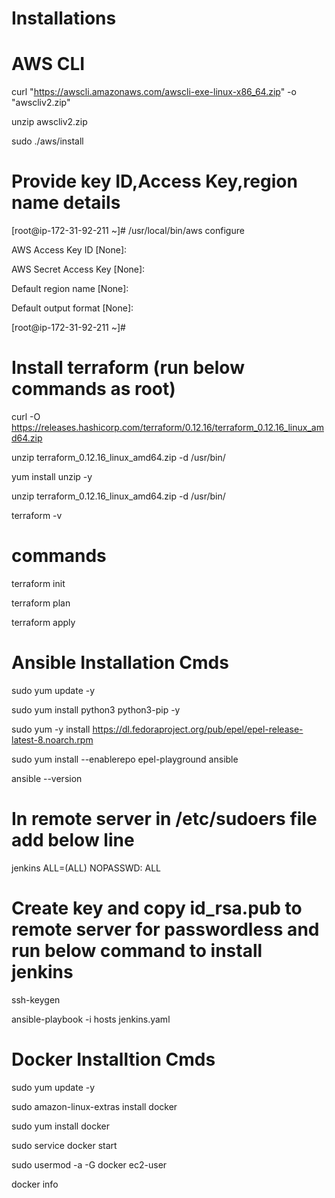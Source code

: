 # Installations

# AWS CLI 

curl "https://awscli.amazonaws.com/awscli-exe-linux-x86_64.zip" -o "awscliv2.zip"

unzip awscliv2.zip

sudo ./aws/install

# Provide key ID,Access Key,region name details 

[root@ip-172-31-92-211 ~]# /usr/local/bin/aws configure

AWS Access Key ID [None]:

AWS Secret Access Key [None]:

Default region name [None]:

Default output format [None]:

[root@ip-172-31-92-211 ~]#

# Install terraform (run below commands as root)

curl -O https://releases.hashicorp.com/terraform/0.12.16/terraform_0.12.16_linux_amd64.zip

unzip terraform_0.12.16_linux_amd64.zip -d /usr/bin/

yum install unzip -y

unzip terraform_0.12.16_linux_amd64.zip -d /usr/bin/

terraform -v

# commands

terraform init

terraform plan

terraform apply


# Ansible Installation Cmds

sudo yum update -y

sudo yum install python3 python3-pip -y

sudo yum -y install https://dl.fedoraproject.org/pub/epel/epel-release-latest-8.noarch.rpm

sudo yum install  --enablerepo epel-playground  ansible

ansible --version

# In remote server in /etc/sudoers file add below line

jenkins ALL=(ALL)  NOPASSWD: ALL

# Create key and copy id_rsa.pub to remote server for passwordless and run below command to install jenkins

ssh-keygen

ansible-playbook -i hosts jenkins.yaml


# Docker Installtion Cmds

sudo yum update -y

sudo amazon-linux-extras install docker

sudo yum install docker

sudo service docker start

sudo usermod -a -G docker ec2-user

docker info

